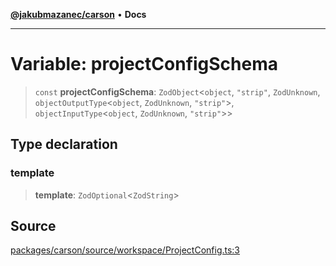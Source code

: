 [**@jakubmazanec/carson**](../README.md) • **Docs**

---

# Variable: projectConfigSchema

> `const` **projectConfigSchema**: `ZodObject`\<`object`, `"strip"`, `ZodUnknown`,
> `objectOutputType`\<`object`, `ZodUnknown`, `"strip"`\>, `objectInputType`\<`object`,
> `ZodUnknown`, `"strip"`\>\>

## Type declaration

### template

> **template**: `ZodOptional`\<`ZodString`\>

## Source

[packages/carson/source/workspace/ProjectConfig.ts:3](https://github.com/jakubmazanec/tools/blob/ff982fbbc1a4d22edeaae8b283ad7d8de4b15bd8/packages/carson/source/workspace/ProjectConfig.ts#L3)
